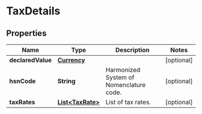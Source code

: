 
# TaxDetails

## Properties
Name | Type | Description | Notes
------------ | ------------- | ------------- | -------------
**declaredValue** | [**Currency**](Currency.md) |  |  [optional]
**hsnCode** | **String** | Harmonized System of Nomenclature code. |  [optional]
**taxRates** | [**List&lt;TaxRate&gt;**](TaxRate.md) | List of tax rates. |  [optional]



